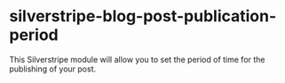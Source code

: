 silverstripe-blog-post-publication-period
=========================================

This Silverstripe module will allow you to set the period of time for the publishing of your post.

